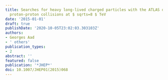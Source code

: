 ```yaml
---
title: Searches for heavy long-lived charged particles with the ATLAS detector in
  proton-proton collisions at $ sqrts=8 $ TeV
date: '2015-01-01'
draft: true
publishDate: '2020-10-05T23:02:03.303103Z'
authors:
- Georges Aad
- ' others'
publication_types:
- 2
abstract: ''
featured: false
publication: '*JHEP*'
doi: 10.1007/JHEP01(2015)068
---
```


